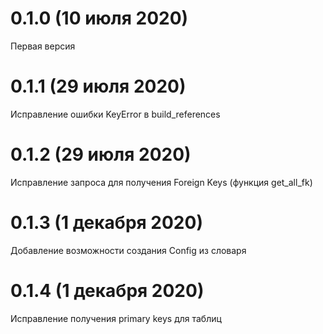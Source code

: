 # 0.1.0 (10 июля 2020)

Первая версия

# 0.1.1 (29 июля 2020)

Исправление ошибки KeyError в build_references

# 0.1.2 (29 июля 2020)

Исправление запроса для получения Foreign Keys (функция get_all_fk)

# 0.1.3 (1 декабря 2020)

Добавление возможности создания Config из словаря

# 0.1.4 (1 декабря 2020)

Исправление получения primary keys для таблиц

